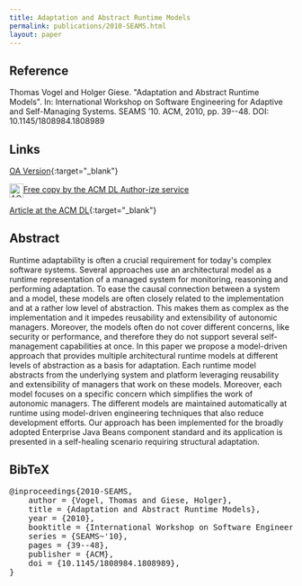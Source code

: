 ```yaml
---
title: Adaptation and Abstract Runtime Models
permalink: publications/2010-SEAMS.html
layout: paper
---
```


## Reference
Thomas Vogel and Holger Giese. "Adaptation and Abstract Runtime Models". In: International Workshop on Software Engineering for Adaptive and Self-Managing Systems. SEAMS ’10. ACM, 2010, pp. 39--48. DOI: 10.1145/1808984.1808989

## Links
[OA Version](https://arxiv.org/abs/1805.07397){:target="_blank"}

<p>
<!-- ACM DL Article: Adaptation and abstract runtime models -->
<div class="acmdlitem" id="item1808989"><img src="http://dl.acm.org/images/oa.gif" width="25" height="25" border="0" alt="ACM DL Author-ize service" style="vertical-align:middle"/><a href="https://dl.acm.org/authorize?N96417" title="Adaptation and abstract runtime models">Free copy by the ACM DL Author-ize service</a></div>
</p>

[Article at the ACM DL](https://doi.org/10.1145/1808984.1808989){:target="_blank"}

## Abstract
Runtime adaptability is often a crucial requirement for today's complex software systems. Several approaches use an architectural model as a runtime representation of a managed system for monitoring, reasoning and performing adaptation. To ease the causal connection between a system and a model, these models are often closely related to the implementation and at a rather low level of abstraction. This makes them as complex as the implementation and it impedes reusability and extensibility of autonomic managers. Moreover, the models often do not cover different concerns, like security or performance, and therefore they do not support several self-management capabilities at once. In this paper we propose a model-driven approach that provides multiple architectural runtime models at different levels of abstraction as a basis for adaptation. Each runtime model abstracts from the underlying system and platform leveraging reusability and extensibility of managers that work on these models. Moreover, each model focuses on a specific concern which simplifies the work of autonomic managers. The different models are maintained automatically at runtime using model-driven engineering techniques that also reduce development efforts. Our approach has been implemented for the broadly adopted Enterprise Java Beans component standard and its application is presented in a self-healing scenario requiring structural adaptation.

## BibTeX

<div class="bibtex">
<pre>@inproceedings{2010-SEAMS,
    author = {Vogel, Thomas and Giese, Holger},
    title = {Adaptation and Abstract Runtime Models},
    year = {2010},
    booktitle = {International Workshop on Software Engineering for Adaptive and Self-Managing Systems},
    series = {SEAMS~'10},
    pages = {39--48},
    publisher = {ACM},
    doi = {10.1145/1808984.1808989},
}</pre>
</div>
